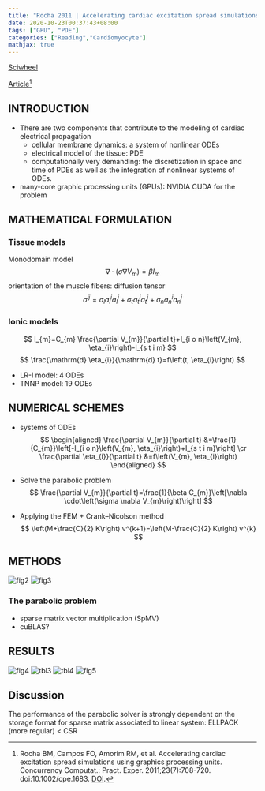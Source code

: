 ```yaml
---
title: "Rocha 2011 | Accelerating cardiac excitation spread simulations using graphics processing units"
date: 2020-10-23T00:37:43+08:00
tags: ["GPU", "PDE"]
categories: ["Reading","Cardiomyocyte"]
mathjax: true
---
```


[Sciwheel](https://sciwheel.com/work/#/items/3933120)

[Article](https://onlinelibrary.wiley.com/doi/full/10.1002/cpe.1683)[^Rocha2011]
<!--more-->

## INTRODUCTION
* There are two components that contribute to the modeling of cardiac electrical propagation
    * cellular membrane dynamics: a system of nonlinear ODEs
    * electrical model of the tissue: PDE
    * computationally very demanding: the discretization in space and time of PDEs as well as the integration of nonlinear systems of ODEs.
* many-core graphic processing units (GPUs): NVIDIA CUDA for the problem

## MATHEMATICAL FORMULATION
### Tissue models
Monodomain model
$$
\nabla \cdot\left(\sigma \nabla V_{m}\right)=\beta I_{m}
$$
orientation of the muscle fibers: diffusion tensor
$$
\sigma^{i j}=\sigma_{l} a_{l}^{i} a_{l}^{j}+\sigma_{t} a_{t}^{i} a_{t}^{j}+\sigma_{n} a_{n}^{i} a_{n}^{j}
$$

### Ionic models
$$
I_{m}=C_{m} \frac{\partial V_{m}}{\partial t}+I_{i o n}\left(V_{m}, \eta_{i}\right)-I_{s t i m}
$$
$$
\frac{\mathrm{d} \eta_{i}}{\mathrm{d} t}=f\left(t, \eta_{i}\right)
$$
* LR-I model: 4 ODEs
* TNNP model: 19 ODEs

## NUMERICAL SCHEMES
* systems of ODEs
$$
\begin{aligned} \frac{\partial V_{m}}{\partial t} &=\frac{1}{C_{m}}\left[-I_{i o n}\left(V_{m}, \eta_{i}\right)+I_{s t i m}\right] \cr \frac{\partial \eta_{i}}{\partial t} &=f\left(V_{m}, \eta_{i}\right) \end{aligned}
$$

* Solve the parabolic problem
$$
\frac{\partial V_{m}}{\partial t}=\frac{1}{\beta C_{m}}\left[\nabla \cdot\left(\sigma \nabla V_{m}\right)\right]
$$

* Applying the FEM + Crank–Nicolson method
$$
\left(M+\frac{C}{2} K\right) v^{k+1}=\left(M-\frac{C}{2} K\right) v^{k}
$$

## METHODS
![fig2](https://user-images.githubusercontent.com/40054455/86706905-f7289900-c049-11ea-853e-72803493eaac.png)
![fig3](https://user-images.githubusercontent.com/40054455/86706933-fee83d80-c049-11ea-91e3-64f35f1e7644.png)

### The parabolic problem
* sparse matrix vector multiplication (SpMV)
* cuBLAS?

## RESULTS
![fig4](https://user-images.githubusercontent.com/40054455/86706945-027bc480-c04a-11ea-8cd7-dcee07a18613.png)
![tbl3](https://user-images.githubusercontent.com/40054455/86706989-10314a00-c04a-11ea-8aa5-9a2016c26e14.png)
![tbl4](https://user-images.githubusercontent.com/40054455/86706996-11627700-c04a-11ea-8df1-89c3a116edd9.png)
![fig5](https://user-images.githubusercontent.com/40054455/86706961-07407880-c04a-11ea-863a-3d461a046d22.png)

## Discussion
The performance of the parabolic solver is strongly dependent on the storage format for sparse matrix associated to linear system: ELLPACK (more regular) < CSR

[^Rocha2011]: Rocha BM, Campos FO, Amorim RM, et al. Accelerating cardiac excitation spread simulations using graphics processing units. Concurrency Computat.: Pract. Exper. 2011;23(7):708-720. doi:10.1002/cpe.1683. [DOI](http://doi.wiley.com/10.1002/cpe.1683).
